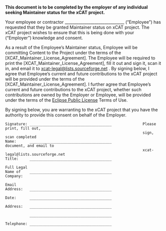 **This document is to be completed by the employer of any individual seeking Maintainer status for the xCAT project.**

Your employee or contractor ______________________________ (“Employee”) has requested that they be granted Maintainer status on xCAT project. The xCAT project wishes to ensure that this is being done with your (“Employer”) knowledge and consent. 

As a result of the Employee’s Maintainer status, Employee will be committing Content to the Project under the terms of the [XCAT_Maintainer_License_Agreement]. The Employee will be required to print the [XCAT_Maintainer_License_Agreement], fill it out and sign it, scan it in, and email it to xcat-legal@lists.sourceforge.net . By signing below, I agree that Employee’s current and future contributions to the xCAT project will be provided under the terms of the [XCAT_Maintainer_License_Agreement]. I further agree that Employee’s current and future contributions to the xCAT project, whether such contributions are owned by the Employer or Employee, will be provided under the terms of the [Eclipse Public License](http://www.eclipse.org/legal/epl-v10.html) Terms of Use. 

By signing below, you are warranting to the xCAT project that you have the authority to provide this consent on behalf of the Employer. 
    
    
    Signature: _____________________________________              Please print, fill out,
                                                                  sign, scan completed
    Name:      _____________________________________              document, and email to
                                                                  xcat-legal@lists.sourceforge.net
    Title:     _____________________________________
    
    Full Legal
    Name of    _____________________________________
    Company:
    
    Email
    Address:   _____________________________________
    
    Date:      _____________________________________
    
    Address:   _____________________________________
    
               _____________________________________
    
    Telephone: _____________________________________
